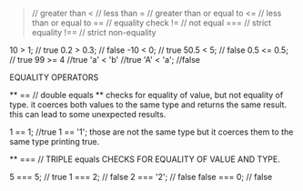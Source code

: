 
> // greater than 
< // less than
>= // greater than or equal to
<= // less than or equal to
== // equality check
!= // not equal
=== // strict equality
!== // strict  non-equality


10 > 1; // true
0.2 > 0.3; // false
-10 < 0; // true
50.5 < 5; // false
0.5 <= 0.5; // true
99 >= 4 //true
'a' < 'b' //true
'A' < 'a'; //false

EQUALITY OPERATORS

** == // double equals **
checks for equality of value, but not equality of type.
it coerces both values to the same type and returns the same result.
this can lead to some unexpected results.

1 == 1; //true
1 == '1'; those are not the same type but it coerces them to the same type printing true.

** === // TRIPLE equals
CHECKS FOR EQUALITY OF VALUE AND TYPE.

5 === 5; // true
1 === 2; // false
2 === '2'; // false
false === 0; // false